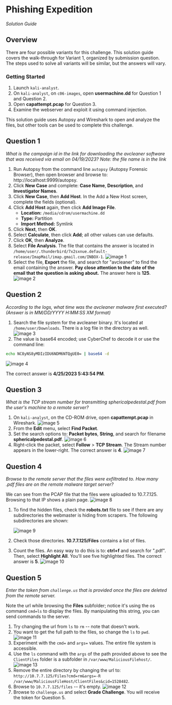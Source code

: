 # Phishing Expedition

_Solution Guide_

## Overview

There are four possible variants for this challenge. This solution guide covers the walk-through for Variant 1, organized by submission question. The steps used to solve all variants will be similar, but the answers will vary. 

### Getting Started

1. Launch `kali-analyst`. 
2. On `kali-analyst`, on `c06-images`,  open **usermachine.dd** for Question 1 and Question 2. 
3. Open **capattempt.pcap** for Question 3.
4. Examine the webserver and exploit it using command injection.

This solution guide uses Autopsy and Wireshark to open and analyze the files, but other tools can be used to complete this challenge.

## Question 1

*What is the campaign id in the link for downloading the avcleaner software that was received via email on 04/19/2023? Note: the file name is in the link*

1. Run Autopsy from the command line ```autopsy``` (Autopsy Forensic Browser), then open browser and browse to: http://localhost:9999/autopsy.
2. Click **New Case** and complete: **Case Name**, **Description**, and **Investigator Names**.
3. Click **New Case**, then **Add Host**. In the Add a New Host screen, complete the fields (optional).
4. Click **Add Host** again, then click **Add Image File**.
   - **Location:** `/media/cdrom/usermachine.dd`
   - **Type:** Partition
   - **Import Method:** Symlink
5. Click **Next**, then **OK**.
6. Select **Calculate**, then click **Add**; all other values can use defaults.
7. Click **OK**, then **Analyze**. 
8. Select **File Analysis**. The file that contains the answer is located in `/home/user/.thunderbird/7x2sxnue.default-release/ImapMail/imap.gmail.com/INBOX-1`.
   ![image 1](./img/c06-img1.png)
9. Select the file, **Export** the file, and search for "avcleaner" to find the email containing the answer. **Pay close attention to the date of the email that the question is asking about.** The answer here is **125**.
   ![image 2](./img/c06-img2.png)

## Question 2

*According to the logs, what time was the avcleaner malware first executed?  (Answer is in MM/DD/YYYY H:MM:SS XM format)*

1. Search the file system for the avcleaner binary. It's located at `/home/user/Downloads`. There is a log file in the directory as well.
![image 3](./img/c06-img3.png)
2. The value is base64 encoded; use CyberChef to decode it or use the command line: 
```bash
echo NC8yNS8yMDIzIDU6NDM6NTQgUE0= | base64 -d
```

![image 4](./img/c06-img4.png)

The correct answer is **4/25/2023 5:43:54 PM**.

## Question 3

*What is the TCP stream number for transmitting sphericalpedestal.pdf from the user's machine to a remote server?*

1. On `kali-analyst`, on the CD-ROM drive, open **capattempt.pcap** in Wireshark.
![image 5](./img/c06-img5.png)
2. From the **Edit** menu, select **Find Packet**. 
3. Set the search options to: **Packet bytes**, **String**, and search for filename **sphericalpedestal.pdf**.
![image 6](./img/c06-img6.png)
4. Right-click the packet, select **Follow** > **TCP Stream**. The Stream number appears in the lower-right. The correct answer is **4**.
![image 7](./img/c06-img7.png)

## Question 4

*Browse to the remote server that the files were exfiltrated to.  How many .pdf files are on the remote malware target server?*

We can see from the PCAP file that the files were uploaded to 10.7.7.125. Browsing to that IP shows a plain page. 
![image 8](./img/c06-img8.png)

1. To find the hidden files, check the **robots.txt** file to see if there are any subdirectories the webmaster is hiding from scrapers. The following subdirectories are shown:

    ![image 9](./img/c06-img9.png)
2. Check those directories. **10.7.7.125/Files** contains a list of files.
3. Count the files. An easy way to do this is to: **ctrl+f** and search for ".pdf". Then, select **Highlight All**.  You'll see five highlighted files. The correct answer is **5**.
    ![image 10](./img/c06-img10.png)

## Question 5

*Enter the token from `challenge.us` that is provided once the files are deleted from the remote server.*

Note the url while browsing the **Files** subfolder; notice it's using the os command `cmd=ls` to display the files.  By manipulating this string, you can send commands to the server.

1. Try changing the url from `ls` to `rm` -- note that doesn't work.
2. You want to get the full path to the files, so change the `ls` to `pwd`.
  ![image 11](./img/c06-img11.png)
3. Experiment with the `cmd=` and `args=` values. The entire file system is accessible.  
4. Use the `ls` command with the `args` of the path provided above to see the `ClientFiles` folder is a subfolder in `/var/www/MaliciousFilehost/`.
   ![image 13](./img/c06-img13.png)
5. Remove the entire directory by changing the url to: `http://10.7.7.125/Files?cmd=rm&args=-R /var/www/MaliciousFileHost/ClientFiles&cid=1528482`.
6. Browse to `10.7.7.125/files` -- it's empty. ![image 12](./img/c06-img12.png)
7. Browse to `challenge.us` and select **Grade Challenge**. You will receive the token for Question 5.
